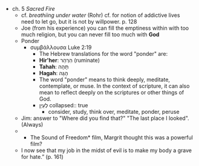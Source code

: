 - ch. 5 *Sacred  Fire*
	- cf. *breathiing under water* (Rohr) cf. for notion of addictive lives need to let go, but it is not by willpower. p. 128
	- Joe (from his experience) you can fill the emptiness within with too much religion, but you can never fill too much with **God**
	- Ponder
		- συμβάλλουσα Luke 2:19
			- The Hebrew translations for the word "ponder" are:
			- **Hir'her**: הִרְהֵר (ruminate)
			- **Tahah**: תָּהָה
			- **Hagah**: הָגָה
			- The word "ponder" means to think deeply, meditate, contemplate, or muse. In the context of scripture, it can also mean to reflect deeply on the scriptures or other things of God.
			- לְעַיֵן
			  collapsed:: true
				- consider, study, think over, meditate, ponder, peruse
	- Jim: answer to "Where did you find that?" "The last place I looked". (Always)
	- * The Sound of Freedom* film, Margrit thought this was a powerful  film?
	- I now see that my job in the midst of evil is to make my body a grave for hate.” (p. 161)